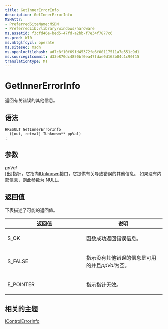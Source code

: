 ```yaml
---
title: GetInnerErrorInfo
description: GetInnerErrorInfo
MSHAttr:
- PreferredSiteName:MSDN
- PreferredLib:/library/windows/hardware
ms.assetid: f3cfd46e-bed5-47fd-a2bb-f7e34f7877c6
ms.prod: W10
ms.mktglfcycl: operate
ms.sitesec: msdn
ms.openlocfilehash: ad7c8f10f69fd45372fe6f00117511a7e551c9d1
ms.sourcegitcommit: d33e870dc4850bf0ea47fdae0d163b04c1c90f15
translationtype: MT
---
```

# <a name="getinnererrorinfo"></a>GetInnerErrorInfo


返回有关错误的其他信息。

## <a name="syntax"></a>语法


``` syntax
HRESULT GetInnerErrorInfo
  ([out, retval] IUnknown** ppVal)
;
```

## <a name="parameters"></a>参数


<a href="" id="ppval"></a>*ppVal*  
\[出\]指针，它指向[IUnknown](http://go.microsoft.com/fwlink/p/?linkid=217447)接口，它提供有关导致错误的其他信息。 如果没有内部信息，则此参数为 NULL。

## <a name="return-value"></a>返回值


下表描述了可能的返回值。

<table>
<colgroup>
<col width="50%" />
<col width="50%" />
</colgroup>
<thead>
<tr class="header">
<th>返回值</th>
<th>说明</th>
</tr>
</thead>
<tbody>
<tr class="odd">
<td><p>S_OK</p></td>
<td><p>函数成功返回错误信息。</p></td>
</tr>
<tr class="even">
<td><p>S_FALSE</p></td>
<td><p>指示没有其他错误的信息是可用的并且<em>ppVal</em>为空。</p></td>
</tr>
<tr class="odd">
<td><p>E_POINTER</p></td>
<td><p>指示指针无效。</p></td>
</tr>
</tbody>
</table>

 

## <a name="related-topics"></a>相关的主题


[IControlErrorInfo](icontrolerrorinfo.md)

 

 







